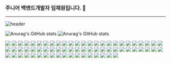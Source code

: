 ### 주니어 백엔드개발자 임채원입니다. 👋

---

![header](https://capsule-render.vercel.app/api?type=Waving)

![Anurag's GitHub stats](https://github-readme-stats.vercel.app/api/top-langs/?username=imchaewon&langs_count=8&theme=dark)
![Anurag's GitHub stats](https://github-readme-stats.vercel.app/api?username=imchaewon&show_icons=true&theme=radical)

<div>
<a href="javascript:"><img src="https://img.shields.io/badge/Java-E34F26?style=flat&logo=java"/></a>
<a href="javascript:"><img src="https://img.shields.io/badge/Oracle-F80000?style=flat&logo=Oracle&logoColor=fff"/></a>
<a href="javascript:"><img src="https://img.shields.io/badge/MySql-E0C189?logo=MySQL&logoColor=4479A1"/></a>
<a href="javascript:"><img src="https://img.shields.io/badge/Mybatis-43B02A"/></a>
<a href="javascript:"><img src="https://img.shields.io/badge/Spring-FFA65C?style=flat&logo=Spring&logoColor=6DB33F"/></a>
<a href="javascript:"><img src="https://img.shields.io/badge/SpringBoot-C2A9AF?style=flat&logo=springboot&logoColor=6DB33F"/></a>
<a href="javascript:"><img src="https://img.shields.io/badge/Spring Data JPA-C2A9AF?style=flat&logo=&logoColor="/></a>
<a href="javascript:"><img src="https://img.shields.io/badge/Spring Cloud OpenFeign-C2A9AF?style=flat&logo=&logoColor="/></a>
<a href="javascript:"><img src="https://img.shields.io/badge/SpringSecurity-C1A9C2?style=flat&logo=springsecurity&logoColor=6DB33F"/></a>
<a href="javascript:"><img src="https://img.shields.io/badge/QueryDSL-C2A9AF?style=flat&logo=&logoColor="/></a>
<a href="javascript:"><img src="https://img.shields.io/badge/Apache Maven-98CCA2?style=flat&logo=apachemaven&logoColor=C71A36"/></a>
<a href="javascript:"><img src="https://img.shields.io/badge/Gradle-C2B4A9?style=flat&logo=gradle&logoColor=02303A"/></a>
<a href="javascript:"><img src="https://img.shields.io/badge/Swagger-8F4E96?style=flat&logo=swagger&logoColor=85EA2D"/></a>
<a href="javascript:"><img src="https://img.shields.io/badge/Redis-A9C2B3?style=flat&logo=redis&logoColor=FF4438"/></a>
<a href="javascript:"><img src="https://img.shields.io/badge/RSocket-ABC2A9?style=flat&logo=rsocket&logoColor=EF0092"/></a>
<a href="javascript:"><img src="https://img.shields.io/badge/ApacheJMeter-A9C2AF?style=flat&logo=apachejmeter&logoColor=D22128"/></a>
<a href="javascript:"><img src="https://img.shields.io/badge/JUnit-C2ABA9?style=flat&logo=junit5&logoColor=25A162"/></a>
<a href="javascript:"><img src="https://img.shields.io/badge/jacoco-C2ABA9?style=flat&logo=&logoColor="/></a>
<a href="javascript:"><img src="https://img.shields.io/badge/MockWebServer-C2ABA9?style=flat&logo=&logoColor="/></a>
<a href="javascript:"><img src="https://img.shields.io/badge/Postman-A9C2BD?style=flat&logo=postman&logoColor=FF6C37"/></a>
<a href="javascript:"><img src="https://img.shields.io/badge/OpenSearch-C2B8A9?style=flat&logo=opensearch&logoColor=005EB8"/></a>
<a href="javascript:"><img src="https://img.shields.io/badge/Logstash-C2B5A9?style=flat&logo=logstash&logoColor=005571"/></a>
<a href="javascript:"><img src="https://img.shields.io/badge/Telegraph-A9C2B0?style=flat&logo=telegraph&logoColor=FAFAFA"/></a>
<a href="javascript:"><img src="https://img.shields.io/badge/Git-43B02A?logo=git&logoColor=F05032"/></a>
<a href="javascript:"><img src="https://img.shields.io/badge/Docker-E0993D?style=flat&logo=Docker&logoColor=2496ED"/></a>
<a href="javascript:"><img src="https://img.shields.io/badge/Ubuntu-9EFFF5?style=flat&logo=Ubuntu&logoColor=E95420"/></a>
<a href="javascript:"><img src="https://img.shields.io/badge/JavaScript-6A4AFF?style=flat&logo=JavaScript&logoColor=F7DF1E"/></a>
<a href="javascript:"><img src="https://img.shields.io/badge/jQuery-FFDEAD?style=flat&logo=jQuery&logoColor=0769AD"/></a>
<a href="javascript:"><img src="https://img.shields.io/badge/AppleScript-6A4AFF?style=flat&logo=apple&logoColor=F7DF1E"/></a>
<a href="javascript:"><img src="https://img.shields.io/badge/npm-4AFF7D?style=flat&logo=npm&logoColor=CB3837"/></a>
<a href="javascript:"><img src="https://img.shields.io/badge/Node.js-FF4AA4?style=flat&logo=nodedotjs&logoColor=339933"/></a>
<a href="javascript:"><img src="https://img.shields.io/badge/express-9DCAFF?style=flat&logo=express&logoColor=000"/></a>
<a href="javascript:"><img src="https://img.shields.io/badge/React-FFA652?style=flat&logo=react&logoColor=61DAFB"/></a>
<a href="javascript:"><img src="https://img.shields.io/badge/JSON-ADFFC4?logo=json&logoColor=000"/></a>
<a href="javascript:"><img src="https://img.shields.io/badge/JWT-43B02A"/></a>
<a href="javascript:"><img src="https://img.shields.io/badge/Python-FFDC7D?logo=Python&logoColor=3776AB"/></a>
<a href="javascript:"><img src="https://img.shields.io/badge/Selenium-E0A6B0?logo=Selenium&logoColor=43B02A"/></a>
<a href="javascript:"><img src="https://img.shields.io/badge/GWT-A6E0BA?logo=google&logoColor=E62A33"/></a>
<a href="javascript:"><img src="https://img.shields.io/badge/REST API-43B02A"/></a>
<a href="javascript:"><img src="https://img.shields.io/badge/Jenkins-A9C2B5?logo=jenkins&logoColor=D24939"/></a>
<a href="javascript:"><img src="https://img.shields.io/badge/GitlabCI-A9C2C0?logo=gitlab&logoColor=FC6D26"/></a>
<a href="javascript:"><img src="https://img.shields.io/badge/macOS-F58482?logo=macos&logoColor=000"/></a>
<a href="javascript:"><img src="https://img.shields.io/badge/Vim-631210?logo=vim&logoColor=019733"/></a>
<a href="javascript:"><img src="https://img.shields.io/badge/Linux-857C62?logo=linux&logoColor=FCC624"/></a>
<a href="javascript:"><img src="https://img.shields.io/badge/CentOS-416D64?logo=centos&logoColor=262577"/></a>
<a href="javascript:"><img src="https://img.shields.io/badge/Ubuntu-C0A6E0?logo=ubuntu&logoColor=E95420"/></a>
<a href="javascript:"><img src="https://img.shields.io/badge/Shell-000?logo=&logoColor=5391FE"/></a>
<a href="javascript:"><img src="https://img.shields.io/badge/IntelliJ IDEA-F58482?logo=intellijidea&logoColor=000"/></a>
<a href="javascript:"><img src="https://img.shields.io/badge/Visual Studio Code-FAD8A7?logo=visualstudiocode&logoColor=007ACC"/></a>
<a href="javascript:"><img src="https://img.shields.io/badge/SublimeText-A7D6FA?logo=sublimetext&logoColor=FF9800"/></a>
<a href="javascript:"><img src="https://img.shields.io/badge/SourceTree-F5E9C0?logo=sourcetree&logoColor=0052CC"/></a>
<a href="javascript:"><img src="https://img.shields.io/badge/Notion-fff?logo=notion&logoColor=000"/></a>
<a href="javascript:"><img src="https://img.shields.io/badge/jira-fff?logo=jira&logoColor=0052CC"/></a>
<a href="javascript:"><img src="https://img.shields.io/badge/confluence-fff?logo=confluence&logoColor=172B4D"/></a>
<a href="javascript:"><img src="https://img.shields.io/badge/jandi-fff?logo=&logoColor=000"/></a>
<a href="javascript:"><img src="https://img.shields.io/badge/FileZilla-A7FABF?logo=filezilla&logoColor=BF0000"/></a>
<a href="javascript:"><img src="https://img.shields.io/badge/AWS-DBC293?logo=amazonaws&logoColor=232F3E"/></a>
<a href="javascript:"><img src="https://img.shields.io/badge/VirtualBox-E3BF7D?logo=virtualbox&logoColor=183A61"/></a>
<a href="javascript:"><img src="https://img.shields.io/badge/Unity-ADFFE7?style=flat&logo=unity&logoColor=183A61"/></a>
<a href="javascript:"><img src="https://img.shields.io/badge/HTML5-ADFFE7?style=flat&logo=HTML5&logoColor=E34F26"/></a>
<a href="javascript:"><img src="https://img.shields.io/badge/CSS3-FFDEAD?style=flat&logo=CSS3&logoColor=1572B6"/></a>
<a href="javascript:"><img src="https://img.shields.io/badge/Bootstrap-FFDEAD?style=flat&logo=bootstrap&logoColor=1572B6"/></a>
<a href="javascript:"><img src="https://img.shields.io/badge/Thymeleaf-C2A9AF?style=flat&logo=thymeleaf&logoColor=005F0F"/></a>
<a href="javascript:"><img src="https://img.shields.io/badge/Photoshop-634210?logo=adobephotoshop&logoColor=31A8FF"/></a>
<a href="javascript:"><img src="https://img.shields.io/badge/Illustrator-008DF7?logo=adobeillustrator&logoColor=FF9A00"/></a>
<a href="javascript:"><img src="https://img.shields.io/badge/MicrosoftAccess-93DBA6?logo=microsoftaccess&logoColor=A4373A"/></a>
<a href="javascript:"><img src="https://img.shields.io/badge/MicrosoftExcel-DB9993?logo=microsoftexcel&logoColor=631710"/></a>
<a href="javascript:"><img src="https://img.shields.io/badge/Obsidian-EBE22D?logo=obsidian&logoColor=7C3AED"/></a>
  
  
</div>


<!--
**imchaewon/imchaewon** is a ✨ _special_ ✨ repository because its `README.md` (this file) appears on your GitHub profile.

Here are some ideas to get you started:

- 🔭 I’m currently working on ...
- 🌱 I’m currently learning ...
- 👯 I’m looking to collaborate on ...
- 🤔 I’m looking for help with ...
- 💬 Ask me about ...
- 📫 How to reach me: ...
- 😄 Pronouns: ...
- ⚡ Fun fact: ...
-->


